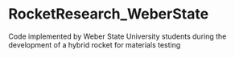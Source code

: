 # RocketResearch_WeberState
Code implemented by Weber State University students during the development of a hybrid rocket for materials testing
